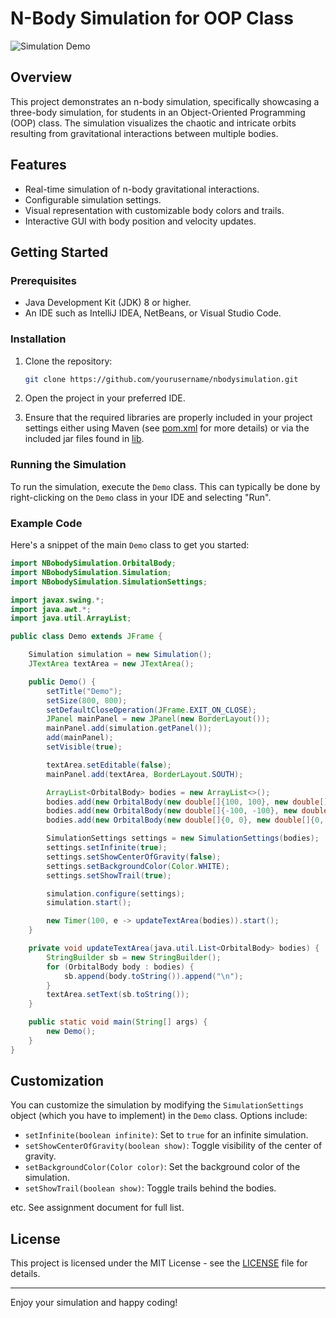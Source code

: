 # N-Body Simulation for OOP Class

![Simulation Demo](https://media.giphy.com/media/l3vR85PnGsBwu1PFK/giphy.gif)

## Overview

This project demonstrates an n-body simulation, specifically showcasing a three-body simulation, for students in an Object-Oriented Programming (OOP) class. The simulation visualizes the chaotic and intricate orbits resulting from gravitational interactions between multiple bodies.

## Features

- Real-time simulation of n-body gravitational interactions.
- Configurable simulation settings.
- Visual representation with customizable body colors and trails.
- Interactive GUI with body position and velocity updates.

## Getting Started

### Prerequisites

- Java Development Kit (JDK) 8 or higher.
- An IDE such as IntelliJ IDEA, NetBeans, or Visual Studio Code.

### Installation

1. Clone the repository:
   ```bash
   git clone https://github.com/yourusername/nbodysimulation.git
   ```

2. Open the project in your preferred IDE.

3. Ensure that the required libraries are properly included in your project settings either using Maven (see [pom.xml](https://github.com/Santius0/nbodysim/blob/main/pom.xml) for more details) or via the included jar files found in [lib](https://github.com/Santius0/nbodysim/tree/main/lib).

### Running the Simulation

To run the simulation, execute the `Demo` class. This can typically be done by right-clicking on the `Demo` class in your IDE and selecting "Run".

### Example Code

Here's a snippet of the main `Demo` class to get you started:

```java
import NBobodySimulation.OrbitalBody;
import NBobodySimulation.Simulation;
import NBobodySimulation.SimulationSettings;

import javax.swing.*;
import java.awt.*;
import java.util.ArrayList;

public class Demo extends JFrame {

    Simulation simulation = new Simulation();
    JTextArea textArea = new JTextArea();

    public Demo() {
        setTitle("Demo");
        setSize(800, 800);
        setDefaultCloseOperation(JFrame.EXIT_ON_CLOSE);
        JPanel mainPanel = new JPanel(new BorderLayout());
        mainPanel.add(simulation.getPanel());
        add(mainPanel);
        setVisible(true);

        textArea.setEditable(false);
        mainPanel.add(textArea, BorderLayout.SOUTH);

        ArrayList<OrbitalBody> bodies = new ArrayList<>();
        bodies.add(new OrbitalBody(new double[]{100, 100}, new double[]{30, 0}, 1, Color.RED));
        bodies.add(new OrbitalBody(new double[]{-100, -100}, new double[]{-30, 0}, 1, Color.BLUE));
        bodies.add(new OrbitalBody(new double[]{0, 0}, new double[]{0, 1}, 1, Color.GREEN));

        SimulationSettings settings = new SimulationSettings(bodies);
        settings.setInfinite(true);
        settings.setShowCenterOfGravity(false);
        settings.setBackgroundColor(Color.WHITE);
        settings.setShowTrail(true);

        simulation.configure(settings);
        simulation.start();

        new Timer(100, e -> updateTextArea(bodies)).start();
    }

    private void updateTextArea(java.util.List<OrbitalBody> bodies) {
        StringBuilder sb = new StringBuilder();
        for (OrbitalBody body : bodies) {
            sb.append(body.toString()).append("\n");
        }
        textArea.setText(sb.toString());
    }

    public static void main(String[] args) {
        new Demo();
    }
}
```

## Customization

You can customize the simulation by modifying the `SimulationSettings` object (which you have to implement) in the `Demo` class. Options include:

- `setInfinite(boolean infinite)`: Set to `true` for an infinite simulation.
- `setShowCenterOfGravity(boolean show)`: Toggle visibility of the center of gravity.
- `setBackgroundColor(Color color)`: Set the background color of the simulation.
- `setShowTrail(boolean show)`: Toggle trails behind the bodies.

etc. See assignment document for full list.

## License

This project is licensed under the MIT License - see the [LICENSE](https://github.com/Santius0/nbodysim/blob/main/LICENSE) file for details.

---

Enjoy your simulation and happy coding!
